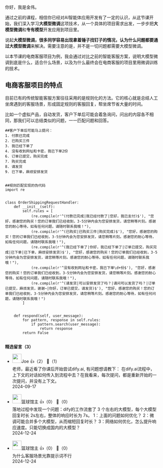 你好，我是金伟。

通过之前的课程，相信你已经对AI智能体应用开发有了一定的认识，从这节课开始，我们深入学习**大模型微调**这项技术，从一个具体的项目需求出发，一步步把**大模型微调**和**专有模型**开发应用到项目里。

说起**大模型微调，很多同学容易出现拿着锤子找钉子的情况，认为什么问题都要通过大模型微调**来解决。需要注意的是，并不是一切问题都需要大模型微调。

以本节课的电商客服项目为例，我会通过对比之前的智能客服方案，说明大模型微调到底是什么，适合什么场景，以及为什么最终会在电商客服的项目里用微调训练的技术。

## 电商客服项目的特点

目前已有的传统智能客服方案往往采用的是规则化的方法。它的核心就是总结人工坐席遇到的客服场景，形成固定规则的客服回复，帮坐席节省大量的时间。

比如一个虚拟产品，自动发货，客户下单后可能会着急询问，问出的内容各不相同，那我们可以总结类似的问题，一一匹配问题和回答。

```plain
##客户下单后可能马上提问：
1. 付款已完成
2. 已购买三件
3. 我已经下单了
4. 没有收到网址和卡密，我已下单2份
6. 订单已提交，购买完成
7. 购买完成
8. 请发货
9. 已下单，麻烦安排发货


##规则匹配实现的伪代码
import re


class OrderShippingRequestHandler:
    def __init__(self):
        self.rules = [
            (re.compile(r'^(付款已完成|我已经付款了|您好，我已支付)$'), "您好，感谢您的购买！您的订单我们已经收到，3-5分钟内会为您安排发货，请您稍等片刻。感谢您的耐心等待，如有任何问题，请随时联系我哦！"),
            (re.compile(r'^(已购买|已购买三件|购买完成)$'), "您好，感谢您的购买！您的订单我们已经收到，3-5分钟内会为您安排发货，请您稍等片刻。感谢您的耐心等待，如有任何问题，请随时联系我哦！"),
            (re.compile(r'^(我已经下单了|你好，我已经下单了|订单已提交，购买完成|已下单|已下单，麻烦安排发货)$'), "您好，感谢您的购买！您的订单我们已经收到，3-5分钟内会为您安排发货，请您稍等片刻。感谢您的耐心等待，如有任何问题，请随时联系我哦！"),
            (re.compile(r'^没有收到网址和卡密，我已下单\d+份$'), "您好，感谢您的购买！您的订单我们已经收到，3-5分钟内会为您安排发货，请您稍等片刻。感谢您的耐心等待，如有任何问题，请随时联系我哦！"),
            (re.compile(r'^(请发货|可以安排发货了吗？|请问可以发货了吗？|订单已提交，麻烦发货，谢谢~|你好，订单已提交，请发货)$'), "您好，感谢您的购买！您的订单我们已经收到，3-5分钟内会为您安排发货，请您稍等片刻。感谢您的耐心等待，如有任何问题，请随时联系我哦！")
        ]


    def respond(self, user_message):
        for pattern, response in self.rules:
            if pattern.search(user_message):
                return response
        return False


```
<div><strong>精选留言（3）</strong></div><ul>
<li><img src="https://static001.geekbang.org/account/avatar/00/3c/4d/e6/13b19797.jpg" width="30px"><span>Joe</span> 👍（2） 💬（1）<div>老师，最近看了你课后开始尝试dify.ai, 有问题想请教下：
在dify.ai流程中，上下文的对话如何传入到流程中去？在我看来，每次提问，都是重新开始的一次提问，并没有上下文。</div>2024-09-17</li><br/><li><img src="https://static001.geekbang.org/account/avatar/00/0f/5a/15/5435eb7d.jpg" width="30px"><span>篮球馆主</span> 👍（0） 💬（0）<div>落地过程中发现一个问题：dify的工作流套了 3 个左右的大模型，每个大模型回复时长 2s左右，整体的响应时长为 7s。
1：上面的问题如何优化？
2：微调可能合并多个大模型，从而缩短回复时长？
3：网络如何优化，怎么提升响应速度。只能切换成国内的大模型？
 </div>2024-12-24</li><br/><li><img src="https://static001.geekbang.org/account/avatar/00/0f/5a/15/5435eb7d.jpg" width="30px"><span>篮球馆主</span> 👍（0） 💬（0）<div>为什么客服场景光靠提示词不行</div>2024-12-24</li><br/>
</ul>